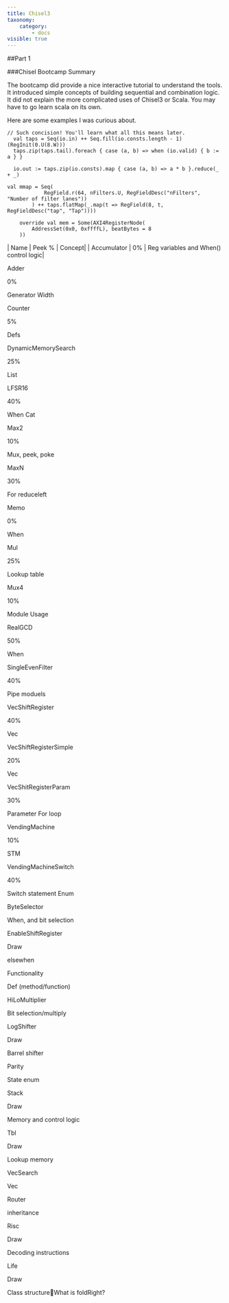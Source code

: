 ```yaml
---
title: Chisel3
taxonomy:
    category:
        - docs
visible: true
---
```


##Part 1

###Chisel Bootcamp Summary

The bootcamp did provide a nice interactive tutorial to understand the tools.
It introduced simple concepts of building sequential and combination logic.
It did not explain the more complicated uses of Chisel3 or Scala.
You may have to go learn scala on its own.

Here are some examples I was curious about.

~~~
// Such concision! You'll learn what all this means later.
  val taps = Seq(io.in) ++ Seq.fill(io.consts.length - 1)(RegInit(0.U(8.W)))
  taps.zip(taps.tail).foreach { case (a, b) => when (io.valid) { b := a } }

  io.out := taps.zip(io.consts).map { case (a, b) => a * b }.reduce(_ + _)

val mmap = Seq(
            RegField.r(64, nFilters.U, RegFieldDesc("nFilters", "Number of filter lanes"))
        ) ++ taps.flatMap(_.map(t => RegField(8, t, RegFieldDesc("tap", "Tap"))))

    override val mem = Some(AXI4RegisterNode(
        AddressSet(0x0, 0xffffL), beatBytes = 8
    ))
~~~



| Name  | Peek % | Concept|
| Accumulator | 0% | Reg variables and When() control logic|

Adder

0%

Generator Width

Counter

5%

Defs

DynamicMemorySearch

25%

List

LFSR16

40%

When Cat

Max2

10%

Mux, peek, poke

MaxN

30%

For reduceleft

Memo

0%

When

Mul

25%

Lookup table

Mux4

10%

Module Usage

RealGCD

50%

When

SingleEvenFilter

40%

Pipe moduels

VecShiftRegister

40%

Vec

VecShiftRegisterSimple

20%

Vec

VecShitRegisterParam

30%

Parameter For loop

VendingMachine

10%

STM

VendingMachineSwitch

40%

Switch statement Enum

ByteSelector



When, and bit selection

EnableShiftRegister

Draw

elsewhen

Functionality



Def (method/function)

HiLoMultiplier



Bit selection/multiply

LogShifter

Draw

Barrel shifter

Parity



State enum

Stack

Draw

Memory and control logic

Tbl

Draw

Lookup memory

VecSearch



Vec

Router



inheritance

Risc

Draw

Decoding instructions

Life

Draw

Class structureWhat is foldRight?
